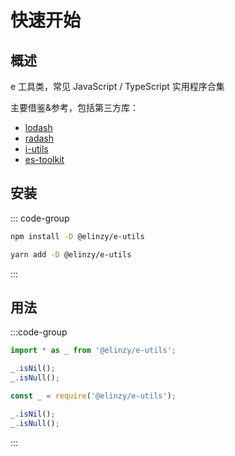 # 快速开始

## 概述

e 工具类，常见 JavaScript / TypeScript 实用程序合集

主要借鉴&参考，包括第三方库：

- [lodash](https://github.com/lodash/lodash)
- [radash](https://github.com/sodiray/radash)
- [i-utils](https://github.com/qq575792372/i-utils)
- [es-toolkit](https://github.com/toss/es-toolkit)

## 安装

::: code-group

```sh [npm]
npm install -D @elinzy/e-utils
```

```sh [yarn]
yarn add -D @elinzy/e-utils
```
:::

## 用法

:::code-group

```js [ESM]
import * as _ from '@elinzy/e-utils';

_.isNil();
_.isNull();
```

```js [CommonJs]
const _ = require('@elinzy/e-utils');

_.isNil();
_.isNull();
```
:::
